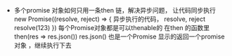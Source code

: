 - 多个promise 对象如何只用一条then 链，解决异步问题， 让代码同步执行
 new Promise((resolve, reject) => {
   异步执行的代码，   resolve, reject
   resolve(123)
 }) 
 每个Promise对象都是可以thenable的
 在then 的函数里 
 then(res => res.json())
 res.json() 也是一个Promise 
 显示的返回一个promise对象 ，继续执行下去